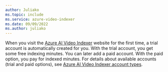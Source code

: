 ```yaml
---
author: Juliako
ms.topic: include 
ms.service: azure-video-indexer
ms.date: 09/09/2022
ms.author: juliako
---
```

When you visit the [Azure AI Video Indexer](https://www.videoindexer.ai/) website for the first time, a trial account is automatically created for you. With the trial account, you get some free indexing minutes. You can later add a paid account. With the paid option, you pay for indexed minutes. For details about available accounts (trial and paid options), see [Azure AI Video Indexer account types](../accounts-overview.md).
